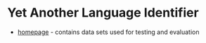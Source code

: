 Yet Another Language Identifier
=============

* [homepage](http://ufal.mff.cuni.cz/~majlis/yali/) - contains data sets used for testing and evaluation

